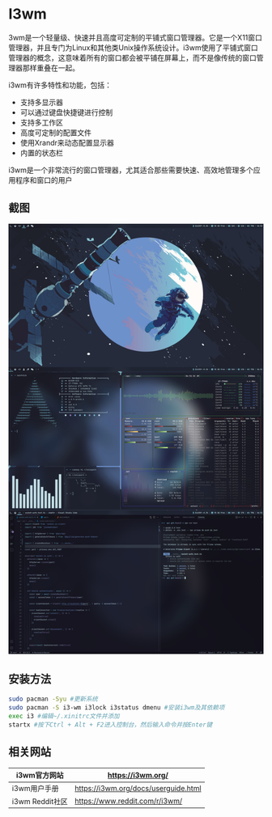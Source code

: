 # I3wm

3wm是一个轻量级、快速并且高度可定制的平铺式窗口管理器。它是一个X11窗口管理器，并且专门为Linux和其他类Unix操作系统设计。i3wm使用了平铺式窗口管理器的概念，这意味着所有的窗口都会被平铺在屏幕上，而不是像传统的窗口管理器那样重叠在一起。

i3wm有许多特性和功能，包括：

- 支持多显示器
- 可以通过键盘快捷键进行控制
- 支持多工作区
- 高度可定制的配置文件
- 使用Xrandr来动态配置显示器
- 内置的状态栏

i3wm是一个非常流行的窗口管理器，尤其适合那些需要快速、高效地管理多个应用程序和窗口的用户

## 截图

![img](../img/chivkl31dw1a1.jpg)

## 安装方法

```bash
sudo pacman -Syu #更新系统
sudo pacman -S i3-wm i3lock i3status dmenu #安装i3wm及其依赖项
exec i3 #编辑~/.xinitrc文件并添加
startx #按下Ctrl + Alt + F2进入控制台，然后输入命令并按Enter键
```



## 相关网站

| i3wm官方网站    | https://i3wm.org/                    |
| --------------- | ------------------------------------ |
| i3wm用户手册    | https://i3wm.org/docs/userguide.html |
| i3wm Reddit社区 | https://www.reddit.com/r/i3wm/       |

